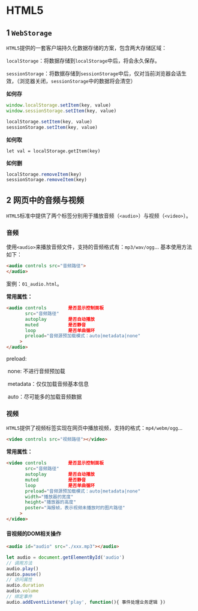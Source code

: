 # HTML5

## 1 `WebStorage`

`HTML5`提供的一套客户端持久化数据存储的方案，包含两大存储区域：

`localStorage`：将数据存储到`localStorage`中后，将会永久保存。

`sessionStorage`：将数据存储到`sessionStorage`中后，仅对当前浏览器会话生效，（浏览器关闭，`sessionStorage`中的数据将会清空）

**如何存**

```javascript
window.localStorage.setItem(key, value)
window.sessionStorage.setItem(key, value)

localStorage.setItem(key, value)
sessionStorage.setItem(key, value)
```

**如何取**

```
let val = localStorage.getItem(key)
```

**如何删**

```javascript
localStorage.removeItem(key)
sessionStorage.removeItem(key)
```



## 2 网页中的音频与视频

`HTML5`标准中提供了两个标签分别用于播放音频（`<audio>`）与视频（`<video>`）。

### 音频

使用`<audio>`来播放音频文件，支持的音频格式有：`mp3/wav/ogg`... 基本使用方法如下：

```html
<audio controls src="音频路径">
</audio>
```

案例：`01_audio.html`。

**常用属性：**

```html
<audio controls        是否显示控制面板
       src="音频路径"    
       autoplay        是否自动播放
       muted           是否静音
       loop            是否单曲循环
       preload="音频源预加载模式：auto|metadata|none"        
     >
</audio>
```

preload:

​	none: 不进行音频预加载

​	metadata：仅仅加载音频基本信息

​	auto：尽可能多的加载音频数据



### 视频

`HTML5`提供了视频标签实现在网页中播放视频，支持的格式：`mp4/webm/ogg`...

```html
<video controls src="视频路径"></video>
```

**常用属性：**

```html
<video controls        是否显示控制面板
       src="音频路径"    
       autoplay        是否自动播放
       muted           是否静音
       loop            是否单曲循环
       preload="音频源预加载模式：auto|metadata|none"        
       width="播放器的宽度"
       height="播放器的高度"
       poster="海报帧，表示视频未播放时的图片路径"
     >
</video>
```



#### 音视频的DOM相关操作

```html
<audio id="audio" src="./xxx.mp3"></audio>
```

```javascript
let audio = document.getElementById('audio')
// 调用方法
audio.play()
audio.pause()
// 访问属性
audio.duration
audio.volume
// 绑定事件
audio.addEventListener('play', function(){ 事件处理业务逻辑 })
```


